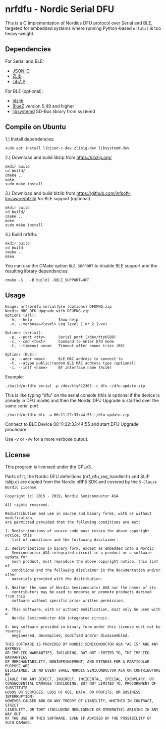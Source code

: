 # nrfdfu - Nordic Serial DFU #

This is a C Implementation of Nordics DFU protocol over Serial and BLE, targeted for embedded systems where running Python-based `nrfutil` is too heavy-weight.


## Dependencies ##

For Serial and BLE:

  * [JSON-C](https://github.com/json-c/json-c)
  * [ZLib](https://zlib.net/)
  * [LibZIP](https://libzip.org/)

For BLE (optional):

  * [blzlib](https://github.com/infsoft-locaware/blzlib)
  * [BlueZ](http://www.bluez.org/) version 5.49 and higher
  * [libsystemd](https://www.freedesktop.org/wiki/Software/systemd/) SD-Bus library from systemd


## Compile on Ubuntu ##

1.) Install dependencies:

    sudo apt install libjson-c-dev zlib1g-dev libsystemd-dev

2.) Download and build libzip from https://libzip.org/

    mkdir build
    cd build/
    cmake ..
    make
    sudo make install

3.) Download and build blzlib from https://github.com/infsoft-locaware/blzlib for BLE support (optional)

    mkdir build
    cd build/
    cmake ..
    make
    sudo make install

4.) Build nrfdfu:

    mkdir build
    cd build
    cmake ..
    make

You can use the CMake option `BLE_SUPPORT` to disable BLE support and the resulting
library dependencies:

    cmake -S . -B build2 -DBLE_SUPPORT=OFF


## Usage ##
```
Usage: nrfserdfu serial|ble [options] DFUPKG.zip
Nordic NRF DFU Upgrade with DFUPKG.zip
Options (all):
  -h, --help            Show help
  -v, --verbose=<level> Log level 1 or 2 (-vv)

Options (serial):
  -p, --port <tty>      Serial port (/dev/ttyUSB0)
  -c, --cmd <text>      Command to enter DFU mode
  -t, --timeout <num>   Timeout after <num> tries (60)

Options (BLE):
  -a, --addr <mac>      BLE MAC address to connect to
  -t, --atype public|random BLE MAC address type (optional)
  -i, --intf <name>     BT interface name (hci0)
```

Example:

    ./build/nrfdfu serial -p /dev/ttyPL2303 -c dfu ~/dfu-update.zip

This is like typing "dfu" on the serial console (this is optional if the device is already in DFU mode) and then the Nordic DFU Upgrade is started over the same serial port.

    ./build/nrfdfu ble -a 00:11:22:33:44:55 ~/dfu-update.zip

Connect to BLE Device 00:11:22:33:44:55 and start DFU Upgrade procedure.

Use -v or -vv for a more verbose output.


## License ##

This program is licensed under the GPLv3.

Parts of it, the Nordic DFU definitions (nrf_dfu_req_handler.h) and SLIP (slip.c) are copied from the Nordic nRF5 SDK and covered by the `5-Clause Nordic License`:

```
Copyright (c) 2015 - 2019, Nordic Semiconductor ASA

All rights reserved.

Redistribution and use in source and binary forms, with or without modification,
are permitted provided that the following conditions are met:

1. Redistributions of source code must retain the above copyright notice, this
   list of conditions and the following disclaimer.

2. Redistributions in binary form, except as embedded into a Nordic
   Semiconductor ASA integrated circuit in a product or a software update for
   such product, must reproduce the above copyright notice, this list of
   conditions and the following disclaimer in the documentation and/or other
   materials provided with the distribution.

3. Neither the name of Nordic Semiconductor ASA nor the names of its
   contributors may be used to endorse or promote products derived from this
   software without specific prior written permission.

4. This software, with or without modification, must only be used with a
   Nordic Semiconductor ASA integrated circuit.

5. Any software provided in binary form under this license must not be reverse
   engineered, decompiled, modified and/or disassembled.

THIS SOFTWARE IS PROVIDED BY NORDIC SEMICONDUCTOR ASA "AS IS" AND ANY EXPRESS
OR IMPLIED WARRANTIES, INCLUDING, BUT NOT LIMITED TO, THE IMPLIED WARRANTIES
OF MERCHANTABILITY, NONINFRINGEMENT, AND FITNESS FOR A PARTICULAR PURPOSE ARE
DISCLAIMED. IN NO EVENT SHALL NORDIC SEMICONDUCTOR ASA OR CONTRIBUTORS BE
LIABLE FOR ANY DIRECT, INDIRECT, INCIDENTAL, SPECIAL, EXEMPLARY, OR
CONSEQUENTIAL DAMAGES (INCLUDING, BUT NOT LIMITED TO, PROCUREMENT OF SUBSTITUTE
GOODS OR SERVICES; LOSS OF USE, DATA, OR PROFITS; OR BUSINESS INTERRUPTION)
HOWEVER CAUSED AND ON ANY THEORY OF LIABILITY, WHETHER IN CONTRACT, STRICT
LIABILITY, OR TORT (INCLUDING NEGLIGENCE OR OTHERWISE) ARISING IN ANY WAY OUT
OF THE USE OF THIS SOFTWARE, EVEN IF ADVISED OF THE POSSIBILITY OF SUCH DAMAGE.
```
